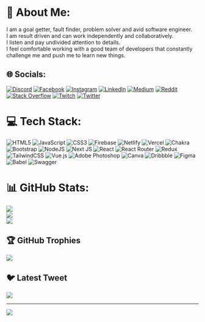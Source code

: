 # 💫 About Me:
I am a goal getter, fault finder, problem solver and avid software engineer. <br>I am result driven and can work independently and collaboratively.<br>I listen and pay undivided attention to details.<br>I feel comfortable working with a good team of developers that constantly challenge me and push me to learn new things.


## 🌐 Socials:
[![Discord](https://img.shields.io/badge/Discord-%237289DA.svg?logo=discord&logoColor=white)](https://discord.gg/Sideeq#6399) [![Facebook](https://img.shields.io/badge/Facebook-%231877F2.svg?logo=Facebook&logoColor=white)](https://facebook.com/ttps://facebook.com//muritala.sideeq.9) [![Instagram](https://img.shields.io/badge/Instagram-%23E4405F.svg?logo=Instagram&logoColor=white)](https://instagram.com/https://instagram.com//muritala.sideeq.9) [![LinkedIn](https://img.shields.io/badge/LinkedIn-%230077B5.svg?logo=linkedin&logoColor=white)](https://linkedin.com/in/https://www.linkedin.com/in/sideeq-ishola-5bab3a233/) [![Medium](https://img.shields.io/badge/Medium-12100E?logo=medium&logoColor=white)](https://medium.com/@https://medium.com/@Isholasideeq) [![Reddit](https://img.shields.io/badge/Reddit-%23FF4500.svg?logo=Reddit&logoColor=white)](https://reddit.com/user/https://reddit.com/user/SDQ_142621) [![Stack Overflow](https://img.shields.io/badge/-Stackoverflow-FE7A16?logo=stack-overflow&logoColor=white)](https://stackoverflow.com/users/https://stackoverflow.com/users/19429845) [![Twitch](https://img.shields.io/badge/Twitch-%239146FF.svg?logo=Twitch&logoColor=white)](https://twitch.tv/https://twitch.tv/sideeq14) [![Twitter](https://img.shields.io/badge/Twitter-%231DA1F2.svg?logo=Twitter&logoColor=white)](https://twitter.com/https://twitter.com/@Sideeq142621) 

# 💻 Tech Stack:
![HTML5](https://img.shields.io/badge/html5-%23E34F26.svg?style=flat-square&logo=html5&logoColor=white) ![JavaScript](https://img.shields.io/badge/javascript-%23323330.svg?style=flat-square&logo=javascript&logoColor=%23F7DF1E) ![CSS3](https://img.shields.io/badge/css3-%231572B6.svg?style=flat-square&logo=css3&logoColor=white) ![Firebase](https://img.shields.io/badge/firebase-%23039BE5.svg?style=flat-square&logo=firebase) ![Netlify](https://img.shields.io/badge/netlify-%23000000.svg?style=flat-square&logo=netlify&logoColor=#00C7B7) ![Vercel](https://img.shields.io/badge/vercel-%23000000.svg?style=flat-square&logo=vercel&logoColor=white) ![Chakra](https://img.shields.io/badge/chakra-%234ED1C5.svg?style=flat-square&logo=chakraui&logoColor=white) ![Bootstrap](https://img.shields.io/badge/bootstrap-%23563D7C.svg?style=flat-square&logo=bootstrap&logoColor=white) ![NodeJS](https://img.shields.io/badge/node.js-6DA55F?style=flat-square&logo=node.js&logoColor=white) ![Next JS](https://img.shields.io/badge/Next-black?style=flat-square&logo=next.js&logoColor=white) ![React](https://img.shields.io/badge/react-%2320232a.svg?style=flat-square&logo=react&logoColor=%2361DAFB) ![React Router](https://img.shields.io/badge/React_Router-CA4245?style=flat-square&logo=react-router&logoColor=white) ![Redux](https://img.shields.io/badge/redux-%23593d88.svg?style=flat-square&logo=redux&logoColor=white) ![TailwindCSS](https://img.shields.io/badge/tailwindcss-%2338B2AC.svg?style=flat-square&logo=tailwind-css&logoColor=white) ![Vue.js](https://img.shields.io/badge/vuejs-%2335495e.svg?style=flat-square&logo=vuedotjs&logoColor=%234FC08D) ![Adobe Photoshop](https://img.shields.io/badge/adobephotoshop-%2331A8FF.svg?style=flat-square&logo=adobephotoshop&logoColor=white) ![Canva](https://img.shields.io/badge/Canva-%2300C4CC.svg?style=flat-square&logo=Canva&logoColor=white) ![Dribbble](https://img.shields.io/badge/Dribbble-EA4C89?style=flat-square&logo=dribbble&logoColor=white) 	![Figma](https://img.shields.io/badge/figma-%23F24E1E.svg?style=flat-square&logo=figma&logoColor=white) ![Babel](https://img.shields.io/badge/Babel-F9DC3e?style=flat-square&logo=babel&logoColor=black) ![Swagger](https://img.shields.io/badge/-Swagger-%23Clojure?style=flat-square&logo=swagger&logoColor=white)
# 📊 GitHub Stats:
![](https://github-readme-stats.vercel.app/api?username=Sodeeqishola5&theme=dark&hide_border=false&include_all_commits=false&count_private=false)<br/>
![](https://github-readme-streak-stats.herokuapp.com/?user=Sodeeqishola5&theme=dark&hide_border=false)<br/>
![](https://github-readme-stats.vercel.app/api/top-langs/?username=Sodeeqishola5&theme=dark&hide_border=false&include_all_commits=false&count_private=false&layout=compact)

## 🏆 GitHub Trophies
![](https://github-profile-trophy.vercel.app/?username=Sodeeqishola5&theme=radical&no-frame=false&no-bg=false&margin-w=4)

## 🐦 Latest Tweet
[![](https://gtce.itsvg.in/api?username=https://twitter.com/@Sideeq142621)](https://github.com/VishwaGauravIn/github-twitter-card-embed)

---
[![](https://visitcount.itsvg.in/api?id=Sodeeqishola5&icon=0&color=0)](https://visitcount.itsvg.in)

<!-- Proudly created with GPRM ( https://gprm.itsvg.in ) -->
